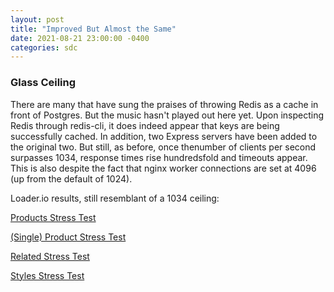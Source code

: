 ```yaml
---
layout: post
title: "Improved But Almost the Same"
date: 2021-08-21 23:00:00 -0400
categories: sdc
---
```

### Glass Ceiling
There are many that have sung the praises of throwing Redis as a cache in front of Postgres. But the music hasn't played out here yet. Upon inspecting Redis through redis-cli, it does indeed appear that keys are being successfully cached. In addition, two Express servers have been added to the original two. But still, as before, once thenumber of clients per second surpasses 1034, response times rise hundredsfold and timeouts appear. This is also despite the fact that nginx worker connections are set at 4096 (up from the default of 1024).

Loader.io results, still resemblant of a 1034 ceiling:

[Products Stress Test](https://drive.google.com/file/d/1IY3lSB8A63u9-t_MqBkgi4oKiqMGvtGb/view?usp=sharing)

[(Single) Product Stress Test](https://drive.google.com/file/d/1VBxXylECS3Ju8pvy-N3eRZGNYzVYWDOv/view?usp=sharing)

[Related Stress Test](https://drive.google.com/file/d/1l_aQ0bPbfvRiRDS0WshRHZ8IhGnQ-JOI/view?usp=sharing)

[Styles Stress Test](https://drive.google.com/file/d/1_JAlDDHUl6MrNMELUByZmorLkvCpdhdd/view?usp=sharing)